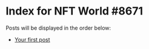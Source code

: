 # Index for NFT World #8671
Posts will be displayed in the order below:

- [Your first post](./001-first.md)

